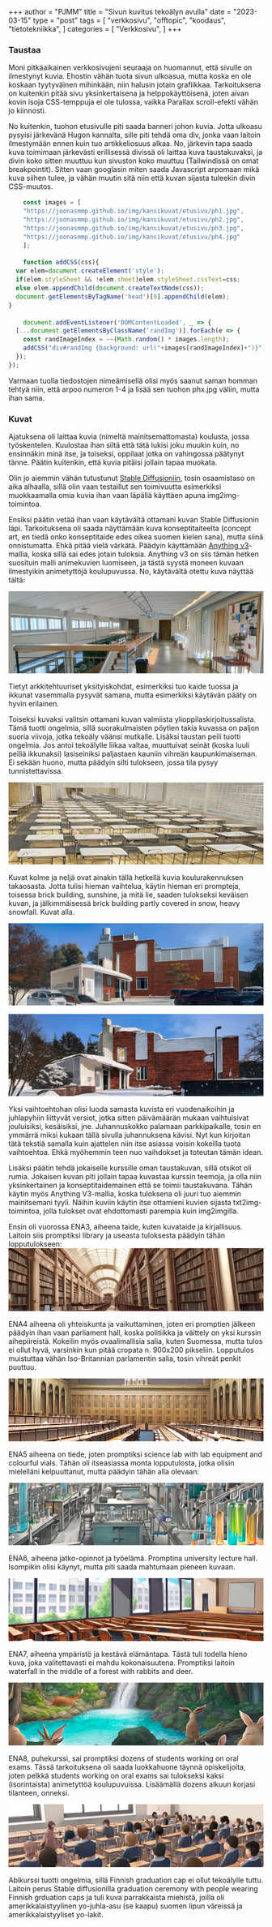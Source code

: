 +++
author = "PJMM"
title = "Sivun kuvitus tekoälyn avulla"
date = "2023-03-15"
type = "post"
tags = [
    "verkkosivu",
    "offtopic",
    "koodaus",
    "tietotekniikka",
    ]
categories = [
    "Verkkosivu",
]
+++ 

### Taustaa

Moni pitkäaikainen verkkosivujeni seuraaja on huomannut, että sivulle on ilmestynyt kuvia. Ehostin vähän tuota sivun ulkoasua, mutta koska en ole koskaan tyytyväinen mihinkään, niin halusin jotain grafiikkaa. Tarkoituksena on kuitenkin pitää sivu yksinkertaisena ja helppokäyttöisenä, joten aivan kovin isoja CSS-temppuja ei ole tulossa, vaikka Parallax scroll-efekti vähän jo kiinnosti.

No kuitenkin, tuohon etusivulle piti saada banneri johon kuvia. Jotta ulkoasu pysyisi järkevänä Hugon kannalta, sille piti tehdä oma div, jonka vaan laitoin ilmestymään ennen kuin tuo artikkeliosuus alkaa. No, järkevin tapa saada kuva toimimaan järkevästi erillisessä divissä oli laittaa kuva taustakuvaksi, ja divin koko sitten muuttuu kun sivuston koko muuttuu (Tailwindissä on omat breakpointit). Sitten vaan googlasin miten saada Javascript arpomaan mikä kuva siihen tulee, ja vähän muutin sitä niin että kuvan sijasta tuleekin divin CSS-muutos. 

```javascript
    const images = [
    "https://joonasmmp.github.io/img/kansikuvat/etusivu/ph1.jpg",
    "https://joonasmmp.github.io/img/kansikuvat/etusivu/ph2.jpg", 
    "https://joonasmmp.github.io/img/kansikuvat/etusivu/ph3.jpg",
    "https://joonasmmp.github.io/img/kansikuvat/etusivu/ph4.jpg"
    ];
    
    function addCSS(css){
  var elem=document.createElement('style');
  if(elem.styleSheet && !elem.sheet)elem.styleSheet.cssText=css;
  else elem.appendChild(document.createTextNode(css));
  document.getElementsByTagName('head')[0].appendChild(elem); 
}

    document.addEventListener('DOMContentLoaded', _ => {
  [...document.getElementsByClassName('randImg')].forEach(e => {
    const randImageIndex = ~~(Math.random() * images.length);
    addCSS("div#randImg {background: url("+images[randImageIndex]+")}")
  }); 
});
```

Varmaan tuolla tiedostojen nimeämisellä olisi myös saanut saman homman tehtyä niin, että arpoo numeron 1-4 ja lisää sen tuohon phx.jpg väliin, mutta ihan sama. 

### Kuvat

Ajatuksena oli laittaa kuvia (nimeltä mainitsemattomasta) koulusta, jossa työskentelen. Kuulostaa ihan siltä että tätä lukisi joku muukin kuin, no ensinnäkin minä itse, ja toiseksi, oppilaat jotka on vahingossa päätynyt tänne. Päätin kuitenkin, että kuvia pitäisi jollain tapaa muokata. 

Olin jo aiemmin vähän tutustunut [Stable Diffusioniin](https://stability.ai/blog/stable-diffusion-public-release), tosin osaamistaso on aika alhaalla, sillä olin vaan testaillut sen toimivuutta esimerkiksi muokkaamalla omia kuvia ihan vaan läpällä käyttäen apuna img2img-toimintoa. 

Ensiksi päätin vetää ihan vaan käytävältä ottamani kuvan Stable Diffusionin läpi. Tarkoituksena oli saada näyttämään kuva konseptitaiteelta (concept art, en tiedä onko konseptitaide edes oikea suomen kielen sana), mutta siinä onnistumatta. Ehkä pitää vielä värkätä. Päädyin käyttämään [Anything v3](https://huggingface.co/Linaqruf/anything-v3.0)-mallia, koska sillä sai edes jotain tuloksia. Anything v3 on siis tämän hetken suosituin malli animekuvien luomiseen, ja tästä syystä moneen kuvaan ilmestyikin animetyttöjä koulupuvussa. No, käytävältä otettu kuva näyttää tältä:

![](/img/kansikuvat/etusivu/ph1.jpg)

Tietyt arkkitehtuuriset yksityiskohdat, esimerkiksi tuo kaide tuossa ja ikkunat vasemmalla pysyvät samana, mutta esimerkiksi käytävän pääty on hyvin erilainen. 

Toiseksi kuvaksi valitsin ottamani kuvan valmiista ylioppilaskirjoitussalista. Tämä tuotti ongelmia, sillä suorakulmaisten pöytien takia kuvassa on paljon suoria viivoja, jotka tekoäly väänsi mutkalle. Lisäksi taustan peili tuotti ongelmia. Jos antoi tekoälylle liikaa valtaa, muuttuivat seinät (koska luuli peiliä ikkunaksi) lasiseiniksi paljastaen kauniin vihreän kaupunkimaiseman. Ei sekään huono, mutta päädyin silti tulokseen, jossa tila pysyy tunnistettavissa. 

![](/img/kansikuvat/etusivu/ph2.jpg)

Kuvat kolme ja neljä ovat ainakin tällä hetkellä kuvia koulurakennuksen takaosasta. Jotta tulisi hieman vaihtelua, käytin hieman eri prompteja, toisessa brick building, sunshine, ja mitä lie, saaden tulokseksi keväisen kuvan, ja jälkimmäisessä brick building partly covered in snow, heavy snowfall. Kuvat alla.

![](/img/kansikuvat/etusivu/ph3.jpg)

![](/img/kansikuvat/etusivu/ph4.jpg)

Yksi vaihtoehtohan olisi luoda samasta kuvista eri vuodenaikoihin ja juhlapyhiin liittyvät versiot, jotka sitten päivämäärän mukaan vaihtuisivat jouluisiksi, kesäisiksi, jne. Juhannuskokko palamaan parkkipaikalle, tosin en ymmärrä miksi kukaan tällä sivulla juhannuksena kävisi. Nyt kun kirjoitan tätä tekstiä samalla kuin ajattelen niin itse asiassa voisin kokeilla tuota vaihtoehtoa. Ehkä myöhemmin teen nuo vaihdokset ja toteutan tämän idean.

Lisäksi päätin tehdä jokaiselle kurssille oman taustakuvan, sillä otsikot oli rumia. Jokaisen kuvan piti jollain tapaa kuvastaa kurssin teemoja, ja olla niin yksinkertainen ja konseptitaidemainen että se toimii taustakuvana. Tähän käytin myös Anything V3-mallia, koska tuloksena oli juuri tuo aiemmin mainitsemani tyyli. Näihin kuviin käytin itse ottamieni kuvien sijasta txt2img-toimintoa, jolla tulokset ovat ehdottomasti parempia kuin img2imgilla. 

Ensin oli vuorossa ENA3, aiheena taide, kuten kuvataide ja kirjallisuus. Laitoin siis promptiksi library ja useasta tuloksesta päädyin tähän lopputulokseen:
![](/img/kansikuvat/kurssivalikot/ena3.jpg)

ENA4 aiheena oli yhteiskunta ja vaikuttaminen, joten eri promptien jälkeen päädyin ihan vaan parliament hall, koska politiikka ja väittely on yksi kurssin aihepiireistä. Kokeilin myös ovaalimallisia salia, kuten Suomessa, mutta tulos ei ollut hyvä, varsinkin kun pitää cropata n. 900x200 pikseliin. Lopputulos muistuttaa vähän Iso-Britannian parlamentin salia, tosin vihreät penkit puuttuu. 

![](/img/kansikuvat/kurssivalikot/ena4.jpg)

ENA5 aiheena on tiede, joten promptiksi science lab with lab equipment and colourful vials. Tähän oli itseasiassa monta lopputulosta, jotka olisin mielelläni kelpuuttanut, mutta päädyin tähän alla olevaan:

![](/img/kansikuvat/kurssivalikot/ena5.jpg)

ENA6, aiheena jatko-opinnot ja työelämä. Promptina university lecture hall. Isompikin olisi käynyt, mutta piti saada mahtumaan pieneen kuvaan. 

![](/img/kansikuvat/kurssivalikot/ena6.jpg)


ENA7, aiheena ympäristö ja kestävä elämäntapa. Tästä tuli todella hieno kuva, joka valitettavasti ei mahdu kokonaisuutena. Promptiksi laitoin waterfall in the middle of a forest with rabbits and deer. 

![](/img/kansikuvat/kurssivalikot/ena7.jpg)


ENA8, puhekurssi, sai promptiksi dozens of students working on oral exams. Tässä tarkoituksena oli saada luokkahuone täynnä opiskelijoita, joten pelkkä students working on oral exams sai tulokseksi kaksi (isorintaista) animetyttöä koulupuvuissa. Lisäämällä dozens alkuun korjasi tilanteen, onneksi. 

![](/img/kansikuvat/kurssivalikot/ena8.jpg)

Abikurssi tuotti ongelmia, sillä Finnish graduation cap ei ollut tekoälylle tuttu. Laitoin perus Stable diffusionilla graduation ceremony with people wearing Finnish grduation caps ja tuli kuva parrakkaista miehistä, joilla oli amerikkalaistyylinen yo-juhla-asu (se kaapu) suomen lipun väreissä ja amerikkalaistyyliset yo-lakit.